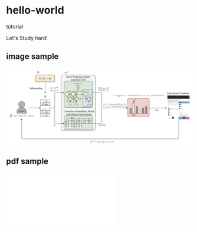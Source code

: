 # hello-world
tutorial

Let's Study hard!
## image sample
![](images/RS-fig.png)

## pdf sample
![RS paper](pdf/RS.pdf)
